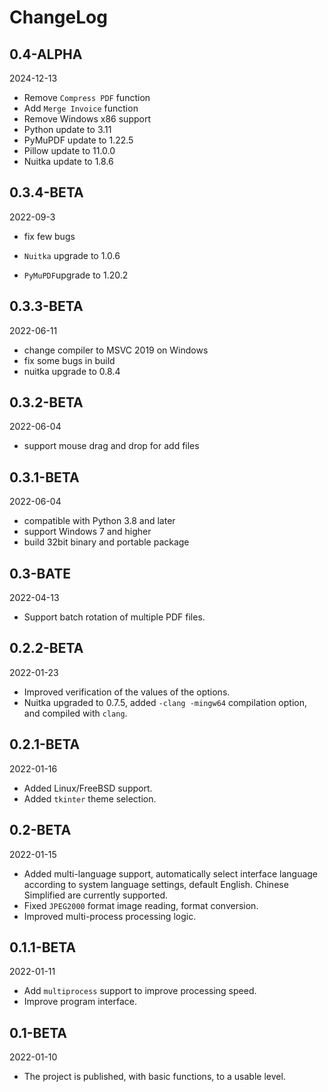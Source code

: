 # ChangeLog

## 0.4-ALPHA

2024-12-13

- Remove `Compress PDF` function
- Add `Merge Invoice` function
- Remove Windows x86 support
- Python update to 3.11
- PyMuPDF update to 1.22.5
- Pillow update to 11.0.0
- Nuitka update to 1.8.6

## 0.3.4-BETA

2022-09-3

- fix few bugs

- `Nuitka` upgrade to 1.0.6

- `PyMuPDF`upgrade to 1.20.2

## 0.3.3-BETA

2022-06-11

- change compiler to MSVC 2019 on Windows
- fix some bugs in build
- nuitka upgrade to 0.8.4

## 0.3.2-BETA

2022-06-04

- support mouse drag and drop for add files

## 0.3.1-BETA

2022-06-04

- compatible with Python 3.8 and later
- support Windows 7 and higher
- build 32bit binary and portable package

## 0.3-BATE

2022-04-13

- Support batch rotation of multiple PDF files.

## 0.2.2-BETA

2022-01-23

- Improved verification of the values of the options.
- Nuitka upgraded to 0.7.5, added `-clang -mingw64` compilation option, and compiled with `clang`.

## 0.2.1-BETA

2022-01-16

- Added Linux/FreeBSD support.
- Added `tkinter` theme selection.

## 0.2-BETA

2022-01-15

- Added multi-language support, automatically select interface language according to system language settings, default
  English. Chinese Simplified are currently supported.
- Fixed `JPEG2000` format image reading, format conversion.
- Improved multi-process processing logic.

## 0.1.1-BETA

2022-01-11

- Add `multiprocess` support to improve processing speed.
- Improve program interface.

## 0.1-BETA

2022-01-10

- The project is published, with basic functions, to a usable level.
